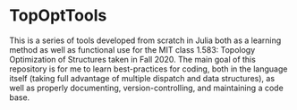 # TopOptTools
This is a series of tools developed from scratch in Julia both as a learning method as well as functional use for the MIT class 1.583: Topology Optimization of Structures taken in Fall 2020. The main goal of this repository is for me to learn best-practices for coding, both in the language itself (taking full advantage of multiple dispatch and data structures), as well as properly documenting, version-controlling, and maintaining a code base.


